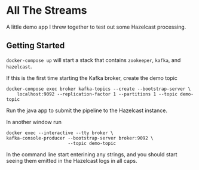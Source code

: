 # All The Streams

A little demo app I threw together to test out some Hazelcast processing.

## Getting Started

`docker-compose up` will start a stack that contains `zookeeper`, `kafka`, and `hazelcast`.

If this is the first time starting the Kafka broker, create the demo topic
```shell
docker-compose exec broker kafka-topics --create --bootstrap-server \
    localhost:9092 --replication-factor 1 --partitions 1 --topic demo-topic
```

Run the java app to submit the pipeline to the Hazelcast instance.

In another window run

```shell
docker exec --interactive --tty broker \
kafka-console-producer --bootstrap-server broker:9092 \
                       --topic demo-topic
```

In the command line start enterining any strings, and you should start seeing them emitted in the Hazelcast logs in all caps.